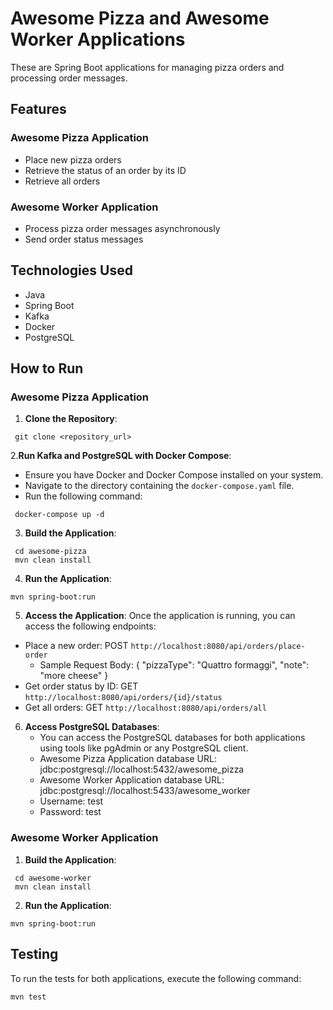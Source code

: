 # Awesome Pizza and Awesome Worker Applications

These are Spring Boot applications for managing pizza orders and processing order messages.

## Features

### Awesome Pizza Application

- Place new pizza orders
- Retrieve the status of an order by its ID
- Retrieve all orders

### Awesome Worker Application

- Process pizza order messages asynchronously
- Send order status messages

## Technologies Used

- Java
- Spring Boot
- Kafka
- Docker
- PostgreSQL

## How to Run

### Awesome Pizza Application

1. **Clone the Repository**:

```
 git clone <repository_url>
```

2.**Run Kafka and PostgreSQL with Docker Compose**:

- Ensure you have Docker and Docker Compose installed on your system.
- Navigate to the directory containing the `docker-compose.yaml` file.
- Run the following command:

```
 docker-compose up -d
```

3. **Build the Application**:

```
 cd awesome-pizza
 mvn clean install
```

4. **Run the Application**:

```
mvn spring-boot:run
```

5. **Access the Application**:
   Once the application is running, you can access the following endpoints:

- Place a new order: POST `http://localhost:8080/api/orders/place-order`
  - Sample Request Body:
    {
    "pizzaType": "Quattro formaggi",
    "note": "more cheese"
    }
- Get order status by ID: GET `http://localhost:8080/api/orders/{id}/status`
- Get all orders: GET `http://localhost:8080/api/orders/all`

6. **Access PostgreSQL Databases**:
   - You can access the PostgreSQL databases for both applications using tools like pgAdmin or any PostgreSQL client.
   - Awesome Pizza Application database URL: jdbc:postgresql://localhost:5432/awesome_pizza
   - Awesome Worker Application database URL: jdbc:postgresql://localhost:5433/awesome_worker
   - Username: test
   - Password: test

### Awesome Worker Application

1. **Build the Application**:

```
 cd awesome-worker
 mvn clean install
```

2. **Run the Application**:

```
mvn spring-boot:run
```

## Testing

To run the tests for both applications, execute the following command:

```
mvn test
```
